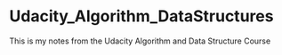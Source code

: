 # Udacity_Algorithm_DataStructures
This is my notes from the Udacity Algorithm and Data Structure Course
